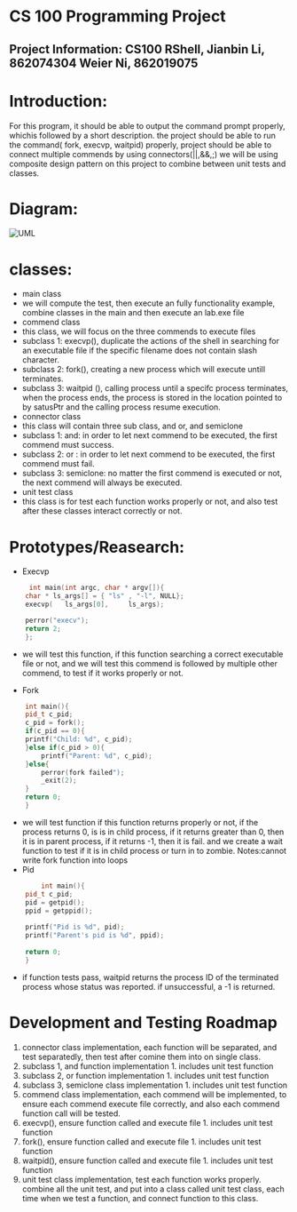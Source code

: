 # CS 100 Programming Project 
## Project Information: CS100 RShell, Jianbin Li, 862074304  Weier Ni,   862019075

# Introduction:
For this program, it should be able to output the command prompt properly, whichis followed by a short description. the project should be able to run the command( fork, execvp, waitpid) properly, project should be able to connect multiple commends by using connectors(||,&&,;) we will be using composite design pattern on this project to combine between unit tests and classes.
# Diagram:
 ![UML](https://github.com/cs100/spring_2019_assignment_cs100_w_j/blob/master/images/Design%20document.png?raw=true)


# classes:
* main class
 * we will compute the test, then execute an fully functionality example, combine classes in the main and then execute an lab.exe file
* commend class
 * this class, we will focus on the three commends to execute files
  * subclass 1: execvp(), duplicate the actions of the shell in searching for an executable file if the specific filename does not contain slash character.
  * subclass 2: fork(), creating a new process which will execute untill terminates.
  * subclass 3: waitpid (), calling process until a specifc process terminates, when the process ends, the process is stored in the location pointed to by satusPtr and the calling process resume execution.
* connector class
 * this class will contain three sub class, and or, and semiclone
  * subclass 1: and: in order to let next commend to be executed, the first commend must success.  	
  * subclass 2: or : in order to let next commend to be executed, the first commend must fail.
  * subclass 3: semiclone: no matter the first commend is executed or not, the next commend will always be executed. 
* unit test class 
 * this class is for test each function works properly or not, and also test after these classes interact correctly or not.

# Prototypes/Reasearch: 
* Execvp
```c++
	 int main(int argc, char * argv[]){
	char * ls_args[] = { "ls" , "-l", NULL};
	execvp(   ls_args[0],     ls_args);

	perror("execv");
	return 2;
	};
```	
* we will test this function, if this function searching a correct executable file or not, and we will test this commend is followed by multiple other commend, to test if it works properly or not. 


* Fork
```c++
   	int main(){
	pid_t c_pid;
	c_pid = fork();
	if(c_pid == 0){
	printf("Child: %d", c_pid);
	}else if(c_pid > 0){
		printf("Parent: %d", c_pid);
	}else{
		perror(fork failed");
		_exit(2);
	}
	return 0;
	}
```	
* we will test function if this function returns properly or not, if the process returns 0, is is in child process, if it returns greater than 0, then it is in parent process, if it returns -1, then it is fail. and we create a wait function to test if it is in child process or turn in to zombie. Notes:cannot write fork function into loops
* Pid
```c++
    	int main(){
	pid_t c_pid;
	pid = getpid();
	ppid = getppid();
	
	printf("Pid is %d", pid);
	printf("Parent's pid is	%d", ppid);
	
	return 0;
	}
```
* if function tests pass, waitpid returns the process ID of the terminated process whose status was reported. if unsuccessful, a -1 is returned.
# Development and Testing Roadmap
 1. connector class implementation, each function will be separated, and test separatedly, then test after comine them into on single class. 
  1. subclass 1, and function implementation 
	1. includes unit test function
  2. subclass 2, or function implementation
	1. includes unit test function 
  3. subclass 3, semiclone class implementation
	1. includes unit test function
 2. commend class implementation, each commend will be implemented, to ensure each commend execute file correctly, and also each commend function call will be tested.
  1. execvp(), ensure function called and execute file
  	1. includes unit test function 
  2. fork(), ensure function called and execute file
  	1. includes unit test function
  3. waitpid(), ensure function called and execute file
	1. includes unit test function 
 3.  unit test class implementation, test each function works properly. combine all the unit test, and put into a class called unit test class, each time when we test a function, and connect function to this class. 


